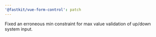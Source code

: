 ```yaml
---
'@fastkit/vue-form-control': patch
---
```


Fixed an erroneous min constraint for max value validation of up/down system input.
